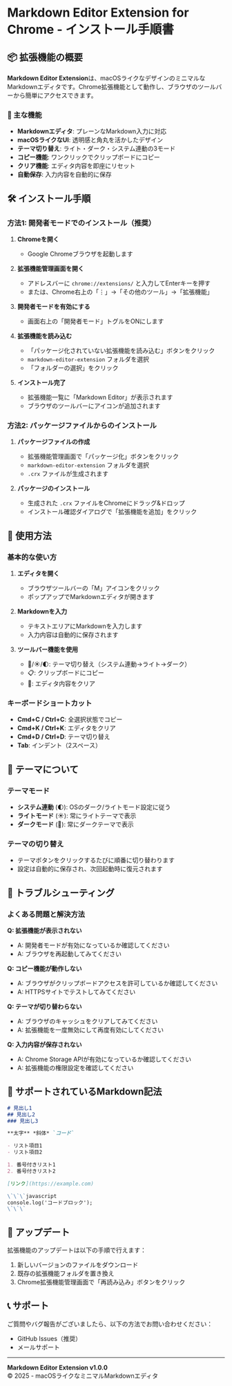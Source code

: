# Markdown Editor Extension for Chrome - インストール手順書

## 📦 拡張機能の概要

**Markdown Editor Extension**は、macOSライクなデザインのミニマルなMarkdownエディタです。Chrome拡張機能として動作し、ブラウザのツールバーから簡単にアクセスできます。

### 🎯 主な機能
- **Markdownエディタ**: プレーンなMarkdown入力に対応
- **macOSライクなUI**: 透明感と角丸を活かしたデザイン
- **テーマ切り替え**: ライト・ダーク・システム連動の3モード
- **コピー機能**: ワンクリックでクリップボードにコピー
- **クリア機能**: エディタ内容を即座にリセット
- **自動保存**: 入力内容を自動的に保存

## 🛠 インストール手順

### 方法1: 開発者モードでのインストール（推奨）

1. **Chromeを開く**
   - Google Chromeブラウザを起動します

2. **拡張機能管理画面を開く**
   - アドレスバーに `chrome://extensions/` と入力してEnterキーを押す
   - または、Chrome右上の「⋮」→「その他のツール」→「拡張機能」

3. **開発者モードを有効にする**
   - 画面右上の「開発者モード」トグルをONにします

4. **拡張機能を読み込む**
   - 「パッケージ化されていない拡張機能を読み込む」ボタンをクリック
   - `markdown-editor-extension` フォルダを選択
   - 「フォルダーの選択」をクリック

5. **インストール完了**
   - 拡張機能一覧に「Markdown Editor」が表示されます
   - ブラウザのツールバーにアイコンが追加されます

### 方法2: パッケージファイルからのインストール

1. **パッケージファイルの作成**
   - 拡張機能管理画面で「パッケージ化」ボタンをクリック
   - `markdown-editor-extension` フォルダを選択
   - `.crx` ファイルが生成されます

2. **パッケージのインストール**
   - 生成された `.crx` ファイルをChromeにドラッグ&ドロップ
   - インストール確認ダイアログで「拡張機能を追加」をクリック

## 🚀 使用方法

### 基本的な使い方

1. **エディタを開く**
   - ブラウザツールバーの「M」アイコンをクリック
   - ポップアップでMarkdownエディタが開きます

2. **Markdownを入力**
   - テキストエリアにMarkdownを入力します
   - 入力内容は自動的に保存されます

3. **ツールバー機能を使用**
   - 🌙/☀️/🌓: テーマ切り替え（システム連動→ライト→ダーク）
   - 📋: クリップボードにコピー
   - 🧹: エディタ内容をクリア

### キーボードショートカット

- **Cmd+C / Ctrl+C**: 全選択状態でコピー
- **Cmd+K / Ctrl+K**: エディタをクリア
- **Cmd+D / Ctrl+D**: テーマ切り替え
- **Tab**: インデント（2スペース）

## 🎨 テーマについて

### テーマモード
- **システム連動** (🌓): OSのダーク/ライトモード設定に従う
- **ライトモード** (☀️): 常にライトテーマで表示
- **ダークモード** (🌙): 常にダークテーマで表示

### テーマの切り替え
- テーマボタンをクリックするたびに順番に切り替わります
- 設定は自動的に保存され、次回起動時に復元されます

## 🔧 トラブルシューティング

### よくある問題と解決方法

**Q: 拡張機能が表示されない**
- A: 開発者モードが有効になっているか確認してください
- A: ブラウザを再起動してみてください

**Q: コピー機能が動作しない**
- A: ブラウザがクリップボードアクセスを許可しているか確認してください
- A: HTTPSサイトでテストしてみてください

**Q: テーマが切り替わらない**
- A: ブラウザのキャッシュをクリアしてみてください
- A: 拡張機能を一度無効にして再度有効にしてください

**Q: 入力内容が保存されない**
- A: Chrome Storage APIが有効になっているか確認してください
- A: 拡張機能の権限設定を確認してください

## 📝 サポートされているMarkdown記法

```markdown
# 見出し1
## 見出し2
### 見出し3

**太字** *斜体* `コード`

- リスト項目1
- リスト項目2

1. 番号付きリスト1
2. 番号付きリスト2

[リンク](https://example.com)

\`\`\`javascript
console.log('コードブロック');
\`\`\`
```

## 🔄 アップデート

拡張機能のアップデートは以下の手順で行えます：

1. 新しいバージョンのファイルをダウンロード
2. 既存の拡張機能フォルダを置き換え
3. Chrome拡張機能管理画面で「再読み込み」ボタンをクリック

## 📞 サポート

ご質問やバグ報告がございましたら、以下の方法でお問い合わせください：

- GitHub Issues（推奨）
- メールサポート

---

**Markdown Editor Extension v1.0.0**  
© 2025 - macOSライクなミニマルMarkdownエディタ

